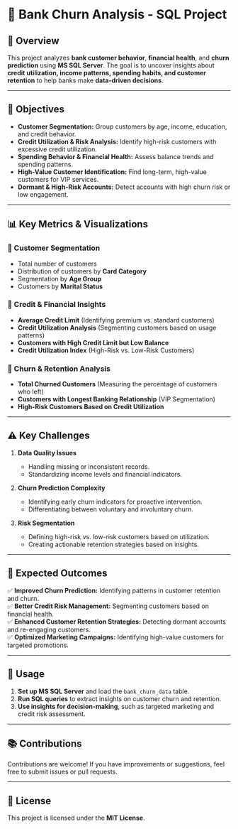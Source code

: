 # 🏦 Bank Churn Analysis - SQL Project  

## 📌 Overview  
This project analyzes **bank customer behavior**, **financial health**, and **churn prediction** using **MS SQL Server**. The goal is to uncover insights about **credit utilization, income patterns, spending habits, and customer retention** to help banks make **data-driven decisions**.  

---

## 🎯 Objectives  
- **Customer Segmentation:** Group customers by age, income, education, and credit behavior.  
- **Credit Utilization & Risk Analysis:** Identify high-risk customers with excessive credit utilization.  
- **Spending Behavior & Financial Health:** Assess balance trends and spending patterns.  
- **High-Value Customer Identification:** Find long-term, high-value customers for VIP services.  
- **Dormant & High-Risk Accounts:** Detect accounts with high churn risk or low engagement.  

---

## 📊 Key Metrics & Visualizations  

### 🔹 Customer Segmentation  
- Total number of customers  
- Distribution of customers by **Card Category**  
- Segmentation by **Age Group**  
- Customers by **Marital Status**  

### 🔹 Credit & Financial Insights  
- **Average Credit Limit** (Identifying premium vs. standard customers)  
- **Credit Utilization Analysis** (Segmenting customers based on usage patterns)  
- **Customers with High Credit Limit but Low Balance**  
- **Credit Utilization Index** (High-Risk vs. Low-Risk Customers)  

### 🔹 Churn & Retention Analysis  
- **Total Churned Customers** (Measuring the percentage of customers who left)  
- **Customers with Longest Banking Relationship** (VIP Segmentation)  
- **High-Risk Customers Based on Credit Utilization**  

---

## ⚠️ Key Challenges  

1. **Data Quality Issues**  
   - Handling missing or inconsistent records.  
   - Standardizing income levels and financial indicators.  

2. **Churn Prediction Complexity**  
   - Identifying early churn indicators for proactive intervention.  
   - Differentiating between voluntary and involuntary churn.  

3. **Risk Segmentation**  
   - Defining high-risk vs. low-risk customers based on utilization.  
   - Creating actionable retention strategies based on insights.  

---

## 🎯 Expected Outcomes  

✅ **Improved Churn Prediction:** Identifying patterns in customer retention and churn.  
✅ **Better Credit Risk Management:** Segmenting customers based on financial health.  
✅ **Enhanced Customer Retention Strategies:** Detecting dormant accounts and re-engaging customers.  
✅ **Optimized Marketing Campaigns:** Identifying high-value customers for targeted promotions.  

---

## 📌 Usage  
1. **Set up MS SQL Server** and load the `bank_churn_data` table.  
2. **Run SQL queries** to extract insights on customer churn and retention.  
3. **Use insights for decision-making**, such as targeted marketing and credit risk assessment.  

---

## 📚 Contributions  
Contributions are welcome! If you have improvements or suggestions, feel free to submit issues or pull requests.  

---

## 📜 License  
This project is licensed under the **MIT License**.  

